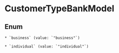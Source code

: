 
# CustomerTypeBankModel

## Enum


    * `business` (value: `"business"`)

    * `individual` (value: `"individual"`)



